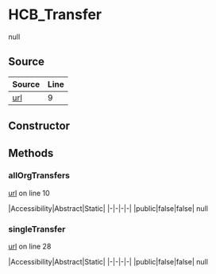# HCB_Transfer

null
## Source
|Source|Line|
|-|-|
|[url](https://github.com/devramsean0/hcb.js/blob/b3ba6fa/src/api_endpoints/transfer.ts#L9)|9|
## Constructor
## Methods
### allOrgTransfers
[url](https://github.com/devramsean0/hcb.js/blob/b3ba6fa/src/api_endpoints/transfer.ts#L10) on line 10  

|Accessibility|Abstract|Static|
|-|-|-|-|
|public|false|false|
null

### singleTransfer
[url](https://github.com/devramsean0/hcb.js/blob/b3ba6fa/src/api_endpoints/transfer.ts#L28) on line 28  

|Accessibility|Abstract|Static|
|-|-|-|-|
|public|false|false|
null
